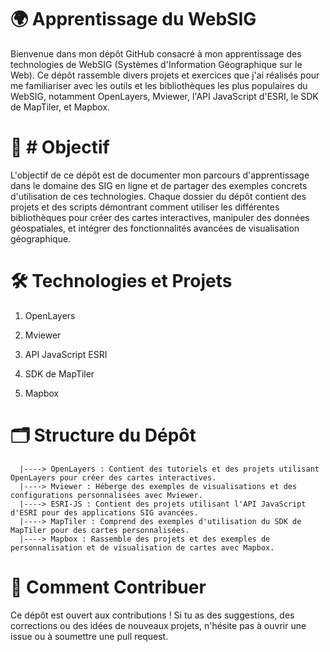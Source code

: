 
# 🌍 Apprentissage du WebSIG
Bienvenue dans mon dépôt GitHub consacré à mon apprentissage des technologies de WebSIG (Systèmes d'Information Géographique sur le Web). Ce dépôt rassemble divers projets et exercices que j'ai réalisés pour me familiariser avec les outils et les bibliothèques les plus populaires du WebSIG, notamment OpenLayers, Mviewer, l'API JavaScript d'ESRI, le SDK de MapTiler, et Mapbox.

# 🎯 # Objectif
L'objectif de ce dépôt est de documenter mon parcours d'apprentissage dans le domaine des SIG en ligne et de partager des exemples concrets d'utilisation de ces technologies. Chaque dossier du dépôt contient des projets et des scripts démontrant comment utiliser les différentes bibliothèques pour créer des cartes interactives, manipuler des données géospatiales, et intégrer des fonctionnalités avancées de visualisation géographique.

# 🛠️ Technologies et Projets

1. OpenLayers

2. Mviewer

3. API JavaScript ESRI

4. SDK de MapTiler

5. Mapbox

# 🗂️ Structure du Dépôt
      |----> OpenLayers : Contient des tutoriels et des projets utilisant OpenLayers pour créer des cartes interactives.
      |----> Mviewer : Héberge des exemples de visualisations et des configurations personnalisées avec Mviewer.
      |----> ESRI-JS : Contient des projets utilisant l'API JavaScript d'ESRI pour des applications SIG avancées.
      |----> MapTiler : Comprend des exemples d'utilisation du SDK de MapTiler pour des cartes personnalisées.
      |----> Mapbox : Rassemble des projets et des exemples de personnalisation et de visualisation de cartes avec Mapbox.

# 🤝 Comment Contribuer
Ce dépôt est ouvert aux contributions ! Si tu as des suggestions, des corrections ou des idées de nouveaux projets, n'hésite pas à ouvrir une issue ou à soumettre une pull request.


